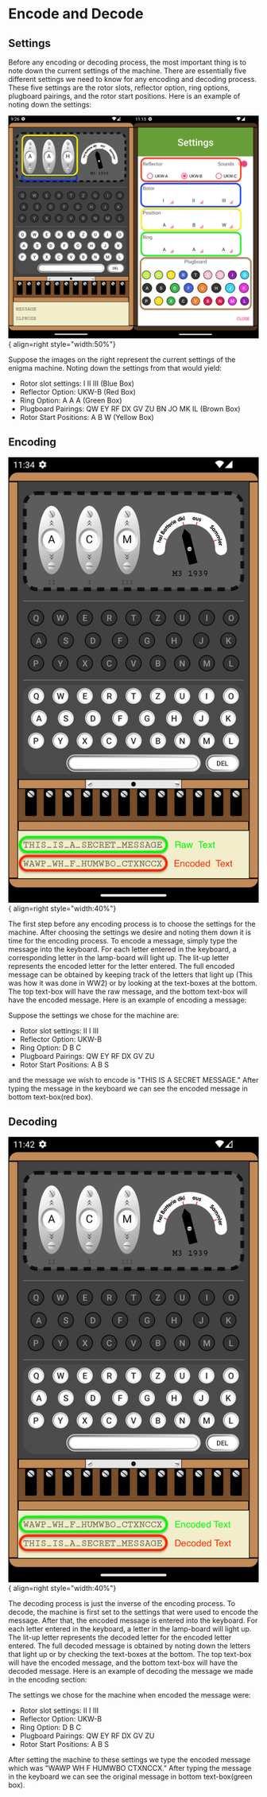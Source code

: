 # Encode and Decode

## Settings

Before any encoding or decoding process, the most important thing is to note down the current settings of the machine. There are essentially five different settings we need to know for any encoding and decoding process. These five settings are the rotor slots, reflector option, ring options, plugboard pairings, and the rotor start positions. Here is an example of noting down the settings:

![Enigma Settings](images/enigma-settings.png){ align=right style="width:50%"}

Suppose the images on the right represent the current settings of the enigma machine. Noting down the settings from that would yield:

- Rotor slot settings: I II III (Blue Box)
- Reflector Option: UKW-B (Red Box)
- Ring Option: A A A (Green Box)
- Plugboard Pairings: QW EY RF DX GV ZU BN JO MK IL (Brown Box)
- Rotor Start Positions: A B W (Yellow Box)

## Encoding

![Encoding](images/enigma-encode.png){ align=right style="width:40%"}

The first step before any encoding process is to choose the settings for the machine. After choosing the settings we desire and noting them down it is time for the encoding process. To encode a message, simply type the message into the keyboard. For each letter entered in the keyboard, a corresponding letter in the lamp-board will light up. The lit-up letter represents the encoded letter for the letter entered. The full encoded message can be obtained by keeping track of the letters that light up (This was how it was done in WW2) or by looking at the text-boxes at the bottom. The top text-box will have the raw message, and the bottom text-box will have the encoded message. Here is an example of encoding a message:


Suppose the settings we chose for the machine are:

- Rotor slot settings: II I III
- Reflector Option: UKW-B
- Ring Option: D B C
- Plugboard Pairings: QW EY RF DX GV ZU
- Rotor Start Positions: A B S

and the message we wish to encode is "THIS IS A SECRET MESSAGE." After typing the message in the keyboard we can see the encoded message in bottom text-box(red box).

## Decoding

![Decoding](images/enigma-decode.png){ align=right style="width:40%"}

The decoding process is just the inverse of the encoding process. To decode, the machine is first set to the settings that were used to encode the message. After that, the encoded message is entered into the keyboard. For each letter entered in the keyboard, a letter in the lamp-board will light up. The lit-up letter represents the decoded letter for the encoded letter entered. The full decoded message is obtained by noting down the letters that light up or by checking the text-boxes at the bottom. The top text-box will have the encoded message, and the bottom text-box will have the decoded message. Here is an example of decoding the message we made in the encoding section:

The settings we chose for the machine when encoded the message were:

- Rotor slot settings: II I III
- Reflector Option: UKW-B
- Ring Option: D B C
- Plugboard Pairings: QW EY RF DX GV ZU
- Rotor Start Positions: A B S

After setting the machine to these settings we type the encoded message which was "WAWP WH F HUMWBO CTXNCCX." After typing the message in the keyboard we can see the original message in bottom text-box(green box).